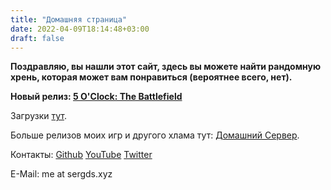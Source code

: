 ```yaml
---
title: "Домашняя страница"
date: 2022-04-09T18:14:48+03:00
draft: false
---
```


**Поздравляю, вы нашли этот сайт, здесь вы можете найти рандомную хрень, которая может вам понравиться (вероятнее всего, нет).**   

**Новый релиз: [5 O'Clock: The Battlefield](/5oclock)**

Загрузки [тут](/downloads).

Больше релизов моих игр и другого хлама тут: [Домашний Сервер](https://homedl.sergds.xyz/).

Контакты:
[Github](https://github.com/sergds)
[YouTube](https://youtube.com/@sergds)
[Twitter](https://twitter.com/sergds2)

E-Mail: me at sergds.xyz

